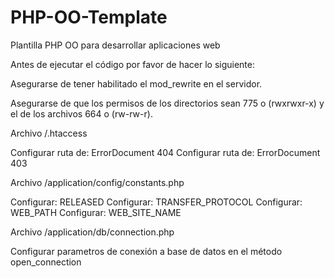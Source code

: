 # PHP-OO-Template
Plantilla PHP OO para desarrollar aplicaciones web

Antes de ejecutar el código por favor de hacer lo siguiente:

Asegurarse de tener habilitado el mod_rewrite en el servidor.

Asegurarse de que los permisos de los directorios sean 775 o (rwxrwxr-x) y el de los archivos 664 o (rw-rw-r).

Archivo /.htaccess

Configurar ruta de: ErrorDocument 404
Configurar ruta de: ErrorDocument 403

Archivo /application/config/constants.php

Configurar: RELEASED
Configurar: TRANSFER_PROTOCOL
Configurar: WEB_PATH
Configurar: WEB_SITE_NAME

Archivo /application/db/connection.php

Configurar parametros de conexión a base de datos en el método open_connection
